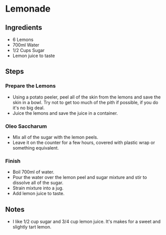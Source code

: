 # Lemonade

## Ingredients

- 6 Lemons
- 700ml Water
- 1/2 Cups Sugar
- Lemon juice to taste

## Steps

### Prepare the Lemons

- Using a potato peeler, peel all of the skin from the lemons and save the skin in a bowl. Try not to get too much of the pith if possible, if you do it's no big deal.
- Juice the lemons and save the juice in a container.

### Oleo Saccharum

- Mix all of the sugar with the lemon peels.
- Leave it on the counter for a few hours, covered with plastic wrap or something equivalent.

### Finish

- Boil 700ml of water.
- Pour the water over the lemon peel and sugar mixture and stir to dissolve all of the sugar.
- Strain mixture into a jug.
- Add lemon juice to taste.

## Notes

- I like 1/2 cup sugar and 3/4 cup lemon juice. It's makes for a sweet and slightly tart lemon.
